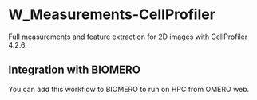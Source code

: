 # W_Measurements-CellProfiler
Full measurements and feature extraction for 2D images with CellProfiler 4.2.6.

## Integration with BIOMERO
You can add this workflow to BIOMERO to run on HPC from OMERO web.
